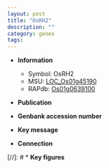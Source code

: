 ```yaml
---
layout: post
title: "OsRH2"
description: ""
category: genes
tags: 
---
```


* **Information**  
    + Symbol: OsRH2  
    + MSU: [LOC_Os01g45190](http://rice.uga.edu/cgi-bin/ORF_infopage.cgi?orf=LOC_Os01g45190)  
    + RAPdb: [Os01g0639100](http://rapdb.dna.affrc.go.jp/viewer/gbrowse_details/irgsp1?name=Os01g0639100)  

* **Publication**  

* **Genbank accession number**  

* **Key message**  

* **Connection**  

[//]: # * **Key figures**  


